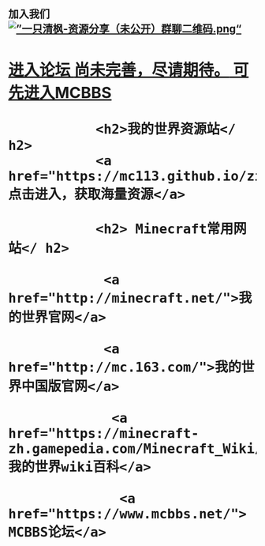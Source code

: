 
<html>
	<head>
		  <div class =“ main”>
			  <h2>加入我们</ h2>
			  <a href="https://mc113.x.yupoo.com/32714396?uid=1" target="_blank"> <img src =“ http://pic.yupoo.com/mc113/5d9a66e1/95504128。 png“ alt =”一只清枫-资源分享（未公开）群聊二维码.png“>
				  <h2>进入论坛</ h2>
			   <b>尚未完善，尽请期待。</ b> <a href="https://www.mcbbs.net/">可先进入MCBBS </a>
			   
			   
			   <h2>我的世界资源站</ h2>
			   <a href="https://mc113.github.io/ziyuan/">点击进入，获取海量资源</a>
			   
			   <h2> Minecraft常用网站</ h2>
			   
			    <a href="http://minecraft.net/">我的世界官网</a>
			    
			    <a href="http://mc.163.com/">我的世界中国版官网</a>
			    
			     <a href="https://minecraft-zh.gamepedia.com/Minecraft_Wiki/">我的世界wiki百科</a>
			     
			      <a href="https://www.mcbbs.net/"> MCBBS论坛</a>

